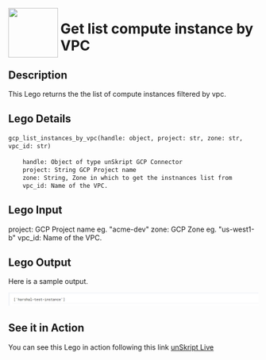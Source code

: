 [<img align="left" src="https://unskript.com/assets/favicon.png" width="100" height="100" style="padding-right: 5px">](https://unskript.com/assets/favicon.png) 
<h1>Get list  compute instance by VPC</h1>

## Description
This Lego returns the the list of compute instances filtered by vpc.

## Lego Details

    gcp_list_instances_by_vpc(handle: object, project: str, zone: str, vpc_id: str)

        handle: Object of type unSkript GCP Connector
        project: String GCP Project name
        zone: String, Zone in which to get the instnances list from
        vpc_id: Name of the VPC.


## Lego Input
 project:  GCP Project name eg. "acme-dev"
 zone: GCP Zone eg. "us-west1-b"
 vpc_id: Name of the VPC.

## Lego Output
Here is a sample output.

<img src="./1.png">



## See it in Action

You can see this Lego in action following this link [unSkript Live](https://us.app.unskript.io)
